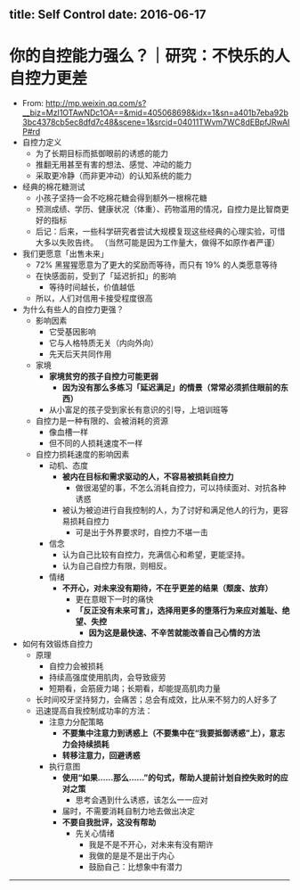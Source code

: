 title: Self Control
date: 2016-06-17
---

# 你的自控能力强么？｜研究：不快乐的人自控力更差

- From: <http://mp.weixin.qq.com/s?__biz=MzI1OTAwNDc1OA==&mid=405068698&idx=1&sn=a401b7eba92b3bc4378cb5ec8dfd7c48&scene=1&srcid=04011TWvm7WC8dEBpfJRwAIP#rd>
- 自控力定义
    - 为了长期目标而抵御眼前的诱惑的能力
    - 推翻无用甚至有害的想法、感觉、冲动的能力
    - 采取更冷静（而非更冲动）的认知系统的能力
- 经典的棉花糖测试
    - 小孩子坚持一会不吃棉花糖会得到额外一根棉花糖
    - 预测成绩、学历、健康状况（体重）、药物滥用的情况，自控力是比智商更好的指标
    - 后记：后来，一些科学研究者尝试大规模复现这些经典的心理实验，可惜大多以失败告终。
        （当然可能是因为工作量大，做得不如原作者严谨）
- 我们更愿意「出售未来」
    - 72% 黑猩猩愿意为了更大的奖励而等待，而只有 19% 的人类愿意等待
    - 在快感面前，受到了「延迟折扣」的影响
        - 等待时间越长，价值越低
    - 所以，人们对信用卡接受程度很高
- 为什么有些人的自控力更强？
    - 影响因素
        - 它受基因影响
        - 它与人格特质无关（内向外向）
        - 先天后天共同作用
    - 家境
        - __家境贫穷的孩子自控力可能更弱__
            - __因为没有那么多练习「延迟满足」的情景（常常必须抓住眼前的东西）__
        - 从小富足的孩子受到家长有意识的引导，上培训班等
    - 自控力是一种有限的、会被消耗的资源
        - 像血槽一样
        - 但不同的人损耗速度不一样
    - 自控力损耗速度的影响因素
        - 动机、态度
            - __被内在目标和需求驱动的人，不容易被损耗自控力__
                - 做很渴望的事，不怎么消耗自控力，可以持续面对、对抗各种诱惑
            - 被认为被迫进行自我控制的人，为了讨好和满足他人的行为，更容易损耗自控力
                - 可是出于外界要求时，自控力不堪一击
        - 信念
            - 认为自己比较有自控力，充满信心和希望，更能坚持。
            - 认为自己自控力有限，则相反。
        - 情绪
            - __不开心，对未来没有期待，不在乎更差的结果（颓废、放弃）__
                - 更在意眼下一时的痛快
                - __「反正没有未来可言」，选择用更多的堕落行为来应对羞耻、绝望、失控__
                    - __因为这是最快速、不辛苦就能改善自己心情的方法__
- 如何有效锻炼自控力
    - 原理
        - 自控力会被损耗
        - 持续高强度使用肌肉，会导致疲劳
        - 短期看，会筋疲力竭；长期看，却能提高肌肉力量
    - 长时间咬牙坚持努力，会痛苦；总会有成效，比从来不努力的人好多了
    - 迅速提高自我控制成功率的方法：
        - 注意力分配策略
            - __不要集中注意力到诱惑上（不要集中在“我要抵御诱惑”上），意志力会持续损耗__
            - __转移注意力，回避诱惑__
        - 执行意图
            - __使用“如果……那么……”的句式，帮助人提前计划自控失败时的应对之策__
                - 思考会遇到什么诱惑，该怎么一一应对
            - 届时，不需要消耗自制力地去做出决定
            - __不要自我批评，这没有帮助__
                - 先关心情绪
                    - 我是不是不开心，对未来有没有期许
                    - 我做的是是不是出于内心
                    - 鼓励自己：比想象中有潜力

---
